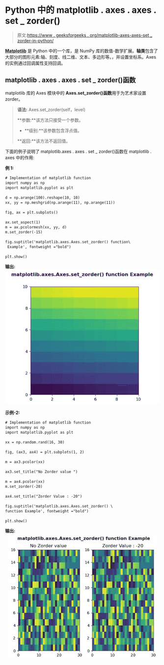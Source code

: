 # Python 中的 matplotlib . axes . axes . set _ zorder()

> 原文:[https://www . geeksforgeeks . org/matplotlib-axes-axes-set _ zorder-in-python/](https://www.geeksforgeeks.org/matplotlib-axes-axes-set_zorder-in-python/)

**[Matplotlib](https://www.geeksforgeeks.org/python-introduction-matplotlib/)** 是 Python 中的一个库，是 NumPy 库的数值-数学扩展。**轴类**包含了大部分的图形元素:轴、刻度、线二维、文本、多边形等。，并设置坐标系。Axes 的实例通过回调属性支持回调。

## matplotlib . axes . axes . set _ zorder()函数

matplotlib 库的 Axes 模块中的 **Axes.set_zorder()函数**用于为艺术家设置 zorder。

> **语法:** Axes.set_zorder(self，level)
> 
> **参数:**该方法只接受一个参数。
> 
> *   **级别:**该参数包含浮点值。
> 
> **返回:**该方法不返回值。

下面的例子说明了 matplotlib.axes . axes . set _ zorder()函数在 matplotlib . axes 中的作用:

**例 1:**

```
# Implementation of matplotlib function
import numpy as np
import matplotlib.pyplot as plt

d = np.arange(100).reshape(10, 10)
xx, yy = np.meshgrid(np.arange(11), np.arange(11))

fig, ax = plt.subplots()

ax.set_aspect(1)
m = ax.pcolormesh(xx, yy, d)
m.set_zorder(-15)

fig.suptitle('matplotlib.axes.Axes.set_zorder() function\
 Example', fontweight ="bold")

plt.show()
```

**输出:**
![](img/dadd2aefbef7e77c6f72b5a157e5b2c7.png)

**示例-2:**

```
# Implementation of matplotlib function
import numpy as np
import matplotlib.pyplot as plt

xx = np.random.rand(16, 30)

fig, (ax3, ax4) = plt.subplots(1, 2)

m = ax3.pcolor(xx)

ax3.set_title("No Zorder value ")

m = ax4.pcolor(xx)
m.set_zorder(-20)

ax4.set_title("Zorder Value : -20")

fig.suptitle('matplotlib.axes.Axes.set_zorder() \
function Example', fontweight ="bold")

plt.show()
```

**输出:**
![](img/38652e748c3fb58f8e7639a9828e2998.png)